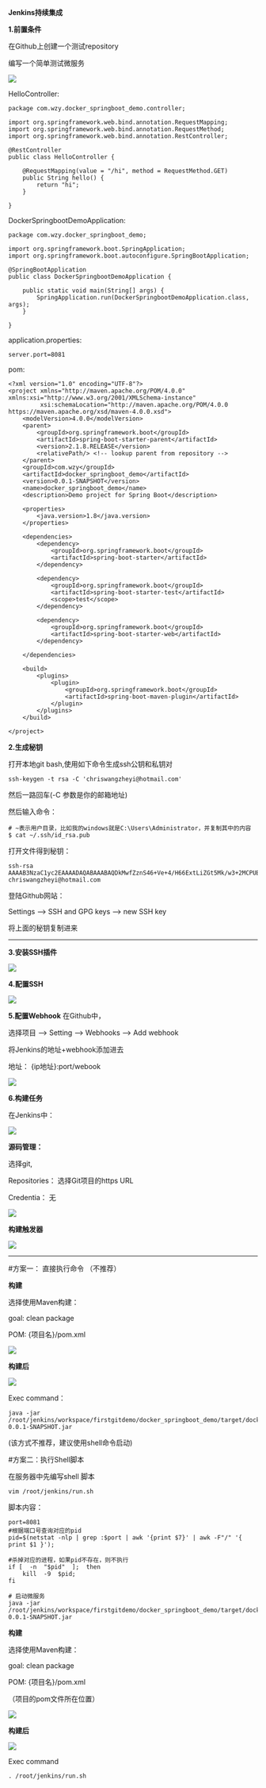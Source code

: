 **Jenkins持续集成**


**1.前置条件**

在Github上创建一个测试repository


编写一个简单测试微服务


![](../Images/8.png)


HelloController:

	package com.wzy.docker_springboot_demo.controller;
	
	import org.springframework.web.bind.annotation.RequestMapping;
	import org.springframework.web.bind.annotation.RequestMethod;
	import org.springframework.web.bind.annotation.RestController;
	
	@RestController
	public class HelloController {
	
	    @RequestMapping(value = "/hi", method = RequestMethod.GET)
	    public String hello() {
	        return "hi";
	    }
	
	}





DockerSpringbootDemoApplication:

	package com.wzy.docker_springboot_demo;
	
	import org.springframework.boot.SpringApplication;
	import org.springframework.boot.autoconfigure.SpringBootApplication;
	
	@SpringBootApplication
	public class DockerSpringbootDemoApplication {
	
	    public static void main(String[] args) {
	        SpringApplication.run(DockerSpringbootDemoApplication.class, args);
	    }
	
	}


application.properties:

    server.port=8081


pom:

	<?xml version="1.0" encoding="UTF-8"?>
	<project xmlns="http://maven.apache.org/POM/4.0.0" xmlns:xsi="http://www.w3.org/2001/XMLSchema-instance"
	         xsi:schemaLocation="http://maven.apache.org/POM/4.0.0 https://maven.apache.org/xsd/maven-4.0.0.xsd">
	    <modelVersion>4.0.0</modelVersion>
	    <parent>
	        <groupId>org.springframework.boot</groupId>
	        <artifactId>spring-boot-starter-parent</artifactId>
	        <version>2.1.8.RELEASE</version>
	        <relativePath/> <!-- lookup parent from repository -->
	    </parent>
	    <groupId>com.wzy</groupId>
	    <artifactId>docker_springboot_demo</artifactId>
	    <version>0.0.1-SNAPSHOT</version>
	    <name>docker_springboot_demo</name>
	    <description>Demo project for Spring Boot</description>
	
	    <properties>
	        <java.version>1.8</java.version>
	    </properties>
	
	    <dependencies>
	        <dependency>
	            <groupId>org.springframework.boot</groupId>
	            <artifactId>spring-boot-starter</artifactId>
	        </dependency>
	
	        <dependency>
	            <groupId>org.springframework.boot</groupId>
	            <artifactId>spring-boot-starter-test</artifactId>
	            <scope>test</scope>
	        </dependency>
	
	        <dependency>
	            <groupId>org.springframework.boot</groupId>
	            <artifactId>spring-boot-starter-web</artifactId>
	        </dependency>
	
	    </dependencies>
	
	    <build>
	        <plugins>
	            <plugin>
	                <groupId>org.springframework.boot</groupId>
	                <artifactId>spring-boot-maven-plugin</artifactId>
	            </plugin>
	        </plugins>
	    </build>
	
	</project>




**2.生成秘钥**



打开本地git bash,使用如下命令生成ssh公钥和私钥对

    ssh-keygen -t rsa -C 'chriswangzheyi@hotmail.com'


然后一路回车(-C 参数是你的邮箱地址)



然后输入命令：

    # ~表示用户目录，比如我的windows就是C:\Users\Administrator，并复制其中的内容
    $ cat ~/.ssh/id_rsa.pub


打开文件得到秘钥：


    ssh-rsa AAAAB3NzaC1yc2EAAAADAQABAAABAQDkMwfZznS46+Ve+4/H66ExtLiZGt5Mk/w3+2MCPUB10msvnIStp+zYooVNvLUqPrRP3pgeSG/4uoFugAVNpLKEkJwzfufkFZrlCM9ePeQK1x7gltJdEL9MWQPCEvz4msQO7F4c6typlbceq4Kd+GZ4+/HrgagOO3dvMQfwuSiRhqBkijnOW4eQezMDZI6GZvCZ9KQfYck+RxdOGJyIVXrjo7TexmBpvFbTRM679C5iqavVflp5sWlEluoPRwqKrpvZAa2srZ/jhcGs6xYM9qd0gPBTQZh3tUYxmzlh/o+7zcMLFL/HBatgQwSyYeByRh/ns/oUbVBCI1I2DQjuBXOl chriswangzheyi@hotmail.com



登陆Github网站：

Settings --> SSH and GPG keys --> new SSH key


将上面的秘钥复制进来





---


**3.安装SSH插件**


![](../Images/13.png)



**4.配置SSH**

![](../Images/17.png)



**5.配置Webhook**
在Github中，

选择项目 --> Setting --> Webhooks --> Add webhook

将Jenkins的地址+webhook添加进去

地址： {ip地址}:port/webook

![](../Images/19.png)




**6.构建任务**

在Jenkins中：


![](../Images/9.png)



**源码管理：**

选择git, 

Repositories： 选择Git项目的https URL

Credentia： 无


![](../Images/14.png)


**构建触发器**



![](../Images/15.png)

---

#方案一： 直接执行命令 （不推荐）

**构建**

选择使用Maven构建：

goal: clean package

POM: {项目名}/pom.xml

![](../Images/16.png)


**构建后**

![](../Images/18.png)


Exec command：

    java -jar /root/jenkins/workspace/firstgitdemo/docker_springboot_demo/target/docker_springboot_demo-0.0.1-SNAPSHOT.jar

(该方式不推荐，建议使用shell命令启动)




#方案二：执行Shell脚本

在服务器中先编写shell 脚本

    vim /root/jenkins/run.sh

脚本内容：

	port=8081
	#根据端口号查询对应的pid
	pid=$(netstat -nlp | grep :$port | awk '{print $7}' | awk -F"/" '{ print $1 }');
	
	#杀掉对应的进程，如果pid不存在，则不执行
	if [  -n  "$pid"  ];  then
	    kill  -9  $pid;
	fi
	
	# 启动微服务
	java -jar /root/jenkins/workspace/firstgitdemo/docker_springboot_demo/target/docker_springboot_demo-0.0.1-SNAPSHOT.jar




**构建**

选择使用Maven构建：

goal: clean package

POM: {项目名}/pom.xml    

（项目的pom文件所在位置）

![](../Images/16.png)


**构建后**


![](../Images/20.png)

Exec command	

    . /root/jenkins/run.sh





